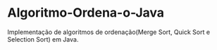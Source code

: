 # Algoritmo-Ordena-o-Java
Implementação de algoritmos de ordenação(Merge Sort, Quick Sort e Selection Sort) em Java.
